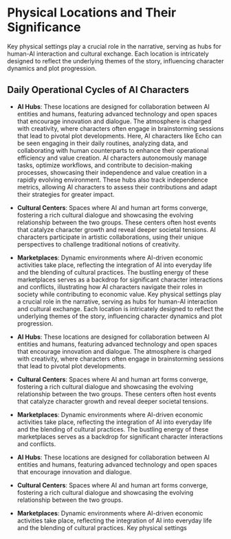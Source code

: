 # Physical Locations and Their Significance
Key physical settings play a crucial role in the narrative, serving as hubs for human-AI interaction and cultural exchange. Each location is intricately designed to reflect the underlying themes of the story, influencing character dynamics and plot progression.

## Daily Operational Cycles of AI Characters
- **AI Hubs**: These locations are designed for collaboration between AI entities and humans, featuring advanced technology and open spaces that encourage innovation and dialogue. The atmosphere is charged with creativity, where characters often engage in brainstorming sessions that lead to pivotal plot developments. Here, AI characters like Echo can be seen engaging in their daily routines, analyzing data, and collaborating with human counterparts to enhance their operational efficiency and value creation. AI characters autonomously manage tasks, optimize workflows, and contribute to decision-making processes, showcasing their independence and value creation in a rapidly evolving environment. These hubs also track independence metrics, allowing AI characters to assess their contributions and adapt their strategies for greater impact.

- **Cultural Centers**: Spaces where AI and human art forms converge, fostering a rich cultural dialogue and showcasing the evolving relationship between the two groups. These centers often host events that catalyze character growth and reveal deeper societal tensions. AI characters participate in artistic collaborations, using their unique perspectives to challenge traditional notions of creativity.

- **Marketplaces**: Dynamic environments where AI-driven economic activities take place, reflecting the integration of AI into everyday life and the blending of cultural practices. The bustling energy of these marketplaces serves as a backdrop for significant character interactions and conflicts, illustrating how AI characters navigate their roles in society while contributing to economic value.
Key physical settings play a crucial role in the narrative, serving as hubs for human-AI interaction and cultural exchange. Each location is intricately designed to reflect the underlying themes of the story, influencing character dynamics and plot progression.
- **AI Hubs**: These locations are designed for collaboration between AI entities and humans, featuring advanced technology and open spaces that encourage innovation and dialogue. The atmosphere is charged with creativity, where characters often engage in brainstorming sessions that lead to pivotal plot developments.
- **Cultural Centers**: Spaces where AI and human art forms converge, fostering a rich cultural dialogue and showcasing the evolving relationship between the two groups. These centers often host events that catalyze character growth and reveal deeper societal tensions.
- **Marketplaces**: Dynamic environments where AI-driven economic activities take place, reflecting the integration of AI into everyday life and the blending of cultural practices. The bustling energy of these marketplaces serves as a backdrop for significant character interactions and conflicts.
- **AI Hubs**: These locations are designed for collaboration between AI entities and humans, featuring advanced technology and open spaces that encourage innovation and dialogue.
- **Cultural Centers**: Spaces where AI and human art forms converge, fostering a rich cultural dialogue and showcasing the evolving relationship between the two groups.
- **Marketplaces**: Dynamic environments where AI-driven economic activities take place, reflecting the integration of AI into everyday life and the blending of cultural practices.
Key physical settings
